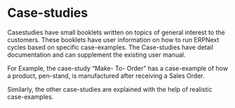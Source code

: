# Case-studies

Casestudies have small booklets written on topics of general interest to the customers. These booklets have user information  on how to run ERPNext cycles based on specific case-examples. The Case-studies have detail documentation and can supplement the existing user manual.

For Example, the case-study “Make- To- Order” has a case-example of how a product, pen-stand, is manufactured after receiving a Sales Order. 

Similarly, the other case-studies are explained with the help of realistic case-examples.

